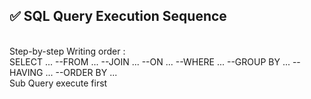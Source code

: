 ## ✅ SQL Query Execution Sequence 
<br> Step-by-step Writing order : 
<br>  SELECT ... --FROM ... --JOIN ... --ON ... --WHERE ... --GROUP BY ... --HAVING ... --ORDER BY ... 
<br>  Sub Query execute first  

